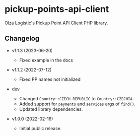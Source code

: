 # pickup-points-api-client

Olza Logistic's Pickup Point API Client PHP library.

## Changelog

* v1.1.3 (2023-06-20)
  * Fixed example in the docs

* v1.1.2 (2022-07-12)
  * Fixed PP names not initialized

* dev
  * Changed `Country::CZECH_REPUBLIC` to `Country::CZECHIA`.
  * Added support for `payments` and `services` args of `find()`.
  * Updated library dependencies.

* v1.0.0 (2022-02-16)
  * Initial public release.
